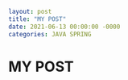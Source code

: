 ```yaml
layout: post
title: "MY POST"
date: 2021-06-13 00:00:00 -0000
categories: JAVA SPRING
```

# MY POST
